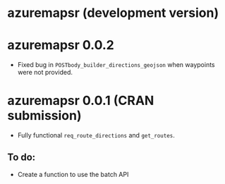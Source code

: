 # azuremapsr (development version)

# azuremapsr 0.0.2

- Fixed bug in `POSTbody_builder_directions_geojson` when waypoints were not provided.

# azuremapsr 0.0.1 (CRAN submission)

- Fully functional `req_route_directions` and `get_routes`.

## To do:

- Create a function to use the batch API
